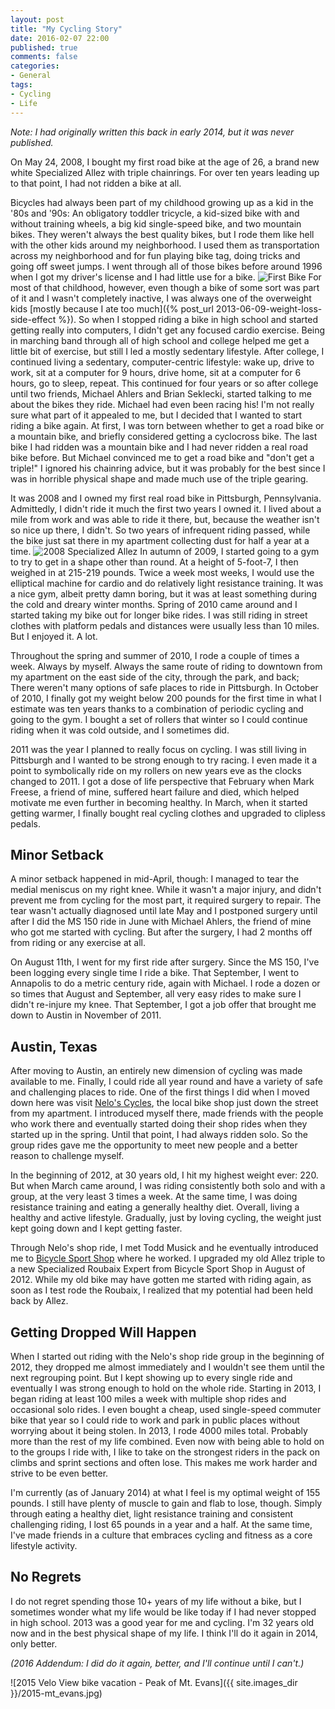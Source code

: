 ```yaml
---
layout: post
title: "My Cycling Story"
date: 2016-02-07 22:00
published: true
comments: false
categories:
- General
tags:
- Cycling
- Life
---
```

_Note: I had originally written this back in early 2014, but it was never published._

On May 24, 2008, I bought my first road bike at the age of 26, a brand new white Specialized Allez with triple chainrings.  For over ten years leading up to that point, I had not ridden a bike at all.

<!-- more -->

Bicycles had always been part of my childhood growing up as a kid in the '80s and '90s: An obligatory toddler tricycle, a kid-sized bike with and without training wheels, a big kid single-speed bike, and two mountain bikes.  They weren't always the best quality bikes, but I rode them like hell with the other kids around my neighborhood.  I used them as transportation across my neighborhood and for fun playing bike tag, doing tricks and going off sweet jumps.  I went through all of those bikes before around 1996 when I got my driver's license and I had little use for a bike. <img src="{{ site.images_dir }}/first_bike.jpg" alt="First Bike" class="inline-img-right"> For most of that childhood, however, even though a bike of some sort was part of it and I wasn't completely inactive, I was always one of the overweight kids [mostly because I ate too much]({% post_url 2013-06-09-weight-loss-side-effect %}).  So when I stopped riding a bike in high school and started getting really into computers, I didn't get any focused cardio exercise.  Being in marching band through all of high school and college helped me get a little bit of exercise, but still I led a mostly sedentary lifestyle.  After college, I continued living a sedentary, computer-centric lifestyle: wake up, drive to work, sit at a computer for 9 hours, drive home, sit at a computer for 6 hours, go to sleep, repeat.  This continued for four years or so after college until two friends, Michael Ahlers and Brian Seklecki, started talking to me about the bikes they ride. Michael had even been racing his!  I'm not really sure what part of it appealed to me, but I decided that I wanted to start riding a bike again.  At first, I was torn between whether to get a road bike or a mountain bike, and briefly considered getting a cyclocross bike.  The last bike I had ridden was a mountain bike and I had never ridden a real road bike before.  But Michael convinced me to get a road bike and "don't get a triple!"  I ignored his chainring advice, but it was probably for the best since I was in horrible physical shape and made much use of the triple gearing.

It was 2008 and I owned my first real road bike in Pittsburgh, Pennsylvania.  Admittedly, I didn't ride it much the first two years I owned it.  I lived about a mile from work and was able to ride it there, but, because the weather isn't so nice up there, I didn't.  So two years of infrequent riding passed, while the bike just sat there in my apartment collecting dust for half a year at a time.  <img src="{{ site.images_dir }}/2008-allez.jpg" alt="2008 Specialized Allez" class="inline-img-left">  In autumn of 2009, I started going to a gym to try to get in a shape other than round.  At a height of 5-foot-7, I then weighed in at 215-219 pounds.  Twice a week most weeks, I would use the elliptical machine for cardio and do relatively light resistance training.  It was a nice gym, albeit pretty damn boring, but it was at least something during the cold and dreary winter months.  Spring of 2010 came around and I started taking my bike out for longer bike rides.  I was still riding in street clothes with platform pedals and distances were usually less than 10 miles.  But I enjoyed it.  A lot.

Throughout the spring and summer of 2010, I rode a couple of times a week.  Always by myself.  Always the same route of riding to downtown from my apartment on the east side of the city, through the park, and back; There weren't many options of safe places to ride in Pittsburgh.  In October of 2010, I finally got my weight below 200 pounds for the first time in what I estimate was ten years thanks to a combination of periodic cycling and going to the gym.  I bought a set of rollers that winter so I could continue riding when it was cold outside, and I sometimes did.

2011 was the year I planned to really focus on cycling.  I was still living in Pittsburgh and I wanted to be strong enough to try racing.  I even made it a point to symbolically ride on my rollers on new years eve as the clocks changed to 2011.  I got a dose of life perspective that February when Mark Freese, a friend of mine, suffered heart failure and died, which helped motivate me even further in becoming healthy.  In March, when it started getting warmer, I finally bought real cycling clothes and upgraded to clipless pedals.

## Minor Setback ##

A minor setback happened in mid-April, though: I managed to tear the medial meniscus on my right knee.  While it wasn't a major injury, and didn't prevent me from cycling for the most part, it required surgery to repair.  The tear wasn't actually diagnosed until late May and I postponed surgery until after I did the MS 150 ride in June with Michael Ahlers, the friend of mine who got me started with cycling.  But after the surgery, I had 2 months off from riding or any exercise at all.

On August 11th, I went for my first ride after surgery.  Since the MS 150, I've been logging every single time I ride a bike.  That September, I went to Annapolis to do a metric century ride, again with Michael.  I rode a dozen or so times that August and September, all very easy rides to make sure I didn't re-injure my knee.  That September, I got a job offer that brought me down to Austin in November of 2011.

## Austin, Texas ##

After moving to Austin, an entirely new dimension of cycling was made available to me.  Finally, I could ride all year round and have a variety of safe and challenging places to ride.  One of the first things I did when I moved down here was visit [Nelo's Cycles](http://www.neloscycles.com), the local bike shop just down the street from my apartment.  I introduced myself there, made friends with the people who work there and eventually started doing their shop rides when they started up in the spring.  Until that point, I had always ridden solo.  So the group rides gave me the opportunity to meet new people and a better reason to challenge myself.

In the beginning of 2012, at 30 years old, I hit my highest weight ever: 220.  But when March came around, I was riding consistently both solo and with a group, at the very least 3 times a week.  At the same time, I was doing resistance training and eating a generally healthy diet.  Overall, living a healthy and active lifestyle.  Gradually, just by loving cycling, the weight just kept going down and I kept getting faster.

Through Nelo's shop ride, I met Todd Musick and he eventually introduced me to [Bicycle Sport Shop](http://www.bicyclesportshop.com) where he worked.  I upgraded my old Allez triple to a new Specialized Roubaix Expert from Bicycle Sport Shop in August of 2012.  While my old bike may have gotten me started with riding again, as soon as I test rode the Roubaix, I realized that my potential had been held back by Allez.

## Getting Dropped Will Happen ##

When I started out riding with the Nelo's shop ride group in the beginning of 2012, they dropped me almost immediately and I wouldn't see them until the next regrouping point.  But I kept showing up to every single ride and eventually I was strong enough to hold on the whole ride.  Starting in 2013, I began riding at least 100 miles a week with multiple shop rides and occasional solo rides.  I even bought a cheap, used single-speed commuter bike that year so I could ride to work and park in public places without worrying about it being stolen.  In 2013, I rode 4000 miles total.  Probably more than the rest of my life combined.  Even now with being able to hold on to the groups I ride with, I like to take on the strongest riders in the pack on climbs and sprint sections and often lose.  This makes me work harder and strive to be even better.

I'm currently (as of January 2014) at what I feel is my optimal weight of 155 pounds.  I still have plenty of muscle to gain and flab to lose, though.  Simply through eating a healthy diet, light resistance training and consistent challenging riding, I lost 65 pounds in a year and a half.  At the same time, I've made friends in a culture that embraces cycling and fitness as a core lifestyle activity.

## No Regrets ##

I do not regret spending those 10+ years of my life without a bike, but I sometimes wonder what my life would be like today if I had never stopped in high school.  2013 was a good year for me and cycling.  I'm 32 years old now and in the best physical shape of my life.  I think I'll do it again in 2014, only better.

_(2016 Addendum: I did do it again, better, and I'll continue until I can't.)_

![2015 Velo View bike vacation - Peak of Mt. Evans]({{ site.images_dir }}/2015-mt_evans.jpg)
